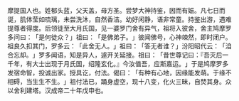 摩提国人也。姓郁头蓝，父天盖，母方圣。尝梦大神持鉴，因而有娠。凡七日而诞，肌体莹如琉璃，未尝洗沐，自然香洁。幼好闲静，语非常童。持鉴出游，遇难提尊者得度。后领徒至大月氏国，见一婆罗门舍有异气，祖将入彼舍，舍主鸠摩罗多问曰：​「是何徒众？​」祖曰：​「是佛弟子。​」彼闻佛号，心神竦然，即时闭户。祖良久扣其门，罗多云：​「此舍无人。​」祖曰：​「答无者谁？​」汾阳昭代云：​「洎合忘却。​」罗多闻语，知是异人，遽开关延接。祖曰：​「昔世尊记曰：『吾灭后一千年，有大士出现于月氏国，绍隆玄化。』今汝值吾，应斯嘉运。​」于是鸠摩罗多发宿命智，投诚出家。授具讫，付法。偈曰：​「有种有心地，因缘能发萌。于缘不相碍，当生生不生。​」祖付法已，踊身虚空，现十八变，化火三昧，自焚其身。众以舍利建塔。汉成帝二十年戊申也。